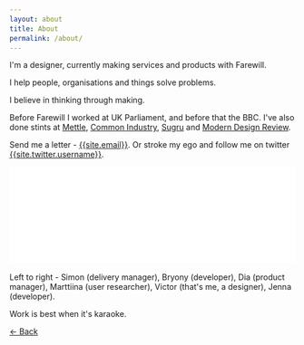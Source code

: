 ```yaml
---
layout: about
title: About
permalink: /about/
---
```



<div class="intro">
	<p>I'm a designer, currently making services and products with Farewill. </p>
	<p>I help people, organisations and things solve problems. </p>
	<p>I believe in thinking through making.</p>


</div>
<div class="about">
Before Farewill I worked at UK Parliament, and before that the BBC. I've also done stints at <a target="_blank" href="https://mettle-studio.com/">Mettle</a>, <a target="_blank" href="https://commonindustry.co.uk/">Common Industry</a>, <a target="_blank" href="https://sugru.com/">Sugru</a> and <a target="_blank" href="http://moderndesignreview.com/">Modern Design Review</a>.


Send me a letter - <a href="mailto:{{site.email}}">{{site.email}}</a>. Or stroke my ego and follow me on twitter <a href="https://twitter.com/{{site.twitter.username}}">{{site.twitter.username}}</a>. 
</div>

<img class="handaxe" src="/assets/images/about/karaoke-profile-small.png">
<div class="colophon"><p>Left to right - Simon (delivery manager), Bryony (developer), Dia (product manager), Marttiina (user researcher), Victor (that's me, a designer), Jenna (developer).</p><p>Work is best when it's karaoke.</p></div>



<a href="/">← Back</a>




